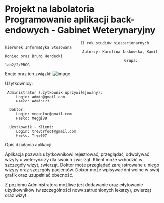 # Projekt na labolatoria Programowanie aplikacji back-endowych - Gabinet Weterynaryjny
 
                                      II rok studiów niestacjonarnych kierunek Informatyka Stosowana 
                                       Autorzy: Karolina Jaskowska, Kamil Doniec oraz Bruno Herdecki
                                                          Grupa: lab2/2/PROG
                                                          
   Encje oraz ich związki:
   ![image](https://github.com/Kaaari1/VetOffice/assets/91775522/56a15f25-f904-489b-bc3a-247dcccdd45d)

Użytkownicy:
  
     Administrator (użytkownik uprzywilejowany):
         Login: admin@gmail.com
         Hasło: Admin!23
         
      Doktor:
         Login: meganfoc@gmail.com
         Hasło: Meggi88
       
      Użytkownik - Klient:
         Login: trevorfoot@gmail.com
         Hasło: Trev987
         

Opis działania aplikacji:

Aplikacja pozwala użytkownikowi rejestrować, przeglądać, odwoływać wizyty u weterynarzy dla swoich zwięrząt. Klient może wchodzić w szczegóły wizyt, zwierząt. Doktor może przeglądać zarejestrowane u niego wizyty oraz szczegóły pacjentów. Doktor może wpisywać dni wolne w swój grafik oraz uzupełniać obecność. 

Z poziomu Administratora możliwe jest dodawanie oraz edytowanie użytkowników (w szczególności nowo zatrudnionych lekarzy), zwierząt oraz wizyt. 

